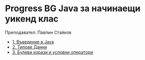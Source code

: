 # Progress BG Java за начинаещи уикенд клас

Преподавател: Павлин Стайков

* [1. Въведение в Java](src/l1intro/README.md)
* [2. Типове Данни](src/l2dataTypes/README.md)
* [3. Булеви изрази и условни оператори](src/l3conditionals/README.md)
